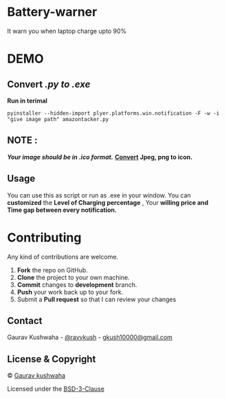 # Battery-warner
It warn you when laptop charge upto 90%


# DEMO








## Convert *.py to .exe*
**Run in terimal**
~~~
pyinstaller --hidden-import plyer.platforms.win.notification -F -w -i "give image path" amazontacker.py
~~~
## NOTE : 
***Your image should be in .ico format.*** **[Convert](https://image.online-convert.com/convert-to-ico) Jpeg, png to icon.**
<!-- USAGE EXAMPLES -->
## Usage
You can use this as script or run as .exe in your window. You can **customized** the **Level of Charging percentage** , Your **willing price and Time gap between every notification.**




Contributing
==========
Any kind of contributions are welcome.
1. **Fork** the repo on GitHub.
2. **Clone** the project to your own machine.
3. **Commit** changes to **development** branch.
4. **Push** your work back up to your fork.
5. Submit a **Pull request** so that I can review your changes

## Contact

Gaurav Kushwaha - [@ravvkush](https://instagram/ravvkush) - gkush10000@gmail.com


## License & Copyright
© [Gaurav kushwaha](https://heykush.github.io/)

Licensed under the [BSD-3-Clause](License)

